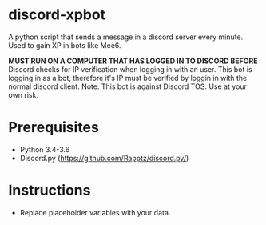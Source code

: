 # discord-xpbot
A python script that sends a message in a discord server every minute. Used to gain XP in bots like Mee6.

<b>MUST RUN ON A COMPUTER THAT HAS LOGGED IN TO DISCORD BEFORE</b> 
<br>
Discord checks for IP verification when logging in with an user. This bot is logging in as a bot, therefore it's IP must be verified by loggin in with the normal discord client. Note: This bot is against Discord TOS. Use at your own risk.

# Prerequisites
* Python 3.4-3.6
* Discord.py (https://github.com/Rapptz/discord.py/)

# Instructions
* Replace placeholder variables with your data.
